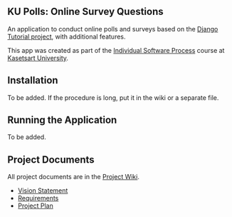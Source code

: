 ## KU Polls: Online Survey Questions 

An application to conduct online polls and surveys based
on the [Django Tutorial project](https://docs.djangoproject.com), with
additional features.

This app was created as part of the [Individual Software Process](
https://cpske.github.io/ISP) course at [Kasetsart University](https://www.ku.ac.th).

## Installation

To be added. If the procedure is long, put it in the wiki or a separate file.

## Running the Application

To be added.

## Project Documents

All project documents are in the [Project Wiki](../../wiki/Home).

- [Vision Statement](../../wiki/Vision-and-Scope%20Statement)
- [Requirements](../../wiki/Requirements)
- [Project Plan](../../wiki/Project%20Plan)
